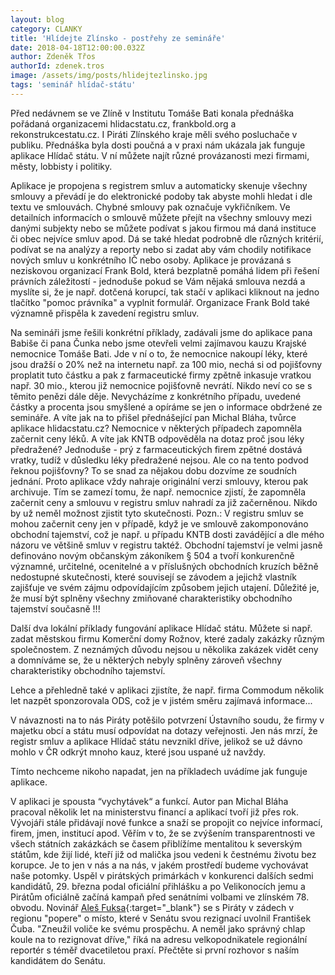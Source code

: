 ```yaml
---
layout: blog
category: CLANKY
title: 'Hlídejte Zlínsko - postřehy ze semináře'
date: 2018-04-18T12:00:00.032Z
author: Zdeněk Třos
authorId: zdenek.tros
image: /assets/img/posts/hlidejtezlinsko.jpg
tags: 'seminář hlídač-státu'
---
```

Před nedávnem se ve Zlíně v Institutu Tomáše Bati konala přednáška pořádaná organizacemi hlidacstatu.cz, frankbold.org a rekonstrukcestatu.cz. 
I Piráti Zlínského kraje měli svého posluchače v publiku.
Přednáška byla dosti poučná a v praxi nám ukázala jak funguje aplikace Hlídač státu. V ní můžete najít různé provázanosti mezi firmami, městy, lobbisty i politiky. 

Aplikace je propojena s registrem smluv a automaticky skenuje všechny smlouvy a převádí je do elektronické podoby tak abyste mohli hledat i dle textu ve smlouvách. Chybné smlouvy pak označuje vykřičníkem. 
Ve detailních informacích o smlouvě můžete přejít na všechny smlouvy mezi danými subjekty nebo se můžete podívat s jakou firmou má daná instituce či obec nejvíce smluv apod. Dá se také hledat podrobně dle různých kritérií, podívat se na analýzy a reporty nebo si zadat aby vám chodily notifikace nových smluv u konkrétního IČ nebo osoby.
Aplikace je provázaná s neziskovou organizací Frank Bold, která bezplatně pomáhá lidem při řešení právních záležitostí - jednoduše pokud se Vám nějaká smlouva nezdá a myslíte si, že je např. dotčená korupcí, tak stačí v aplikaci kliknout na jedno tlačítko "pomoc právníka" a vyplnit formulář. Organizace Frank Bold také významně přispěla k zavedení registru smluv.

Na semináři jsme řešili konkrétní příklady, zadávali jsme do aplikace pana Babiše či pana Čunka nebo jsme otevřeli velmi zajímavou kauzu Krajské nemocnice Tomáše Bati.
Jde v ní o to, že nemocnice nakoupí léky, které jsou dražší o 20% než na internetu např. za 100 mio, nechá si od pojišťovny proplatit tuto částku a pak z farmaceutické firmy zpětně inkasuje vratkou např. 30 mio., kterou již nemocnice pojišťovně nevrátí. Nikdo neví co se s těmito penězi dále děje.  Nevycházíme z konkrétního případu, uvedené částky a procenta jsou smyšlené a opíráme se jen o informace obdržené ze semináře. 
A víte jak na to přišel přednášející pan Michal Bláha, tvůrce aplikace hlidacstatu.cz?
Nemocnice v některých případech zapomněla začernit ceny léků. A víte jak KNTB odpověděla na dotaz proč jsou léky předražené? Jednoduše - prý z farmaceutických firem zpětné dostává vratky, tudíž v důsledku léky předražené nejsou. Ale co na tento podvod řeknou pojišťovny? 
To se snad za nějakou dobu dozvíme ze soudních jednání. 
Proto aplikace vždy nahraje originální verzi smlouvy, kterou pak archivuje. Tím se zamezí tomu, že např. nemocnice zjistí, že zapomněla začernit ceny a smlouvu v registru smluv nahradí za již začerněnou. Nikdo by už neměl možnost zjistit tyto skutečnosti. 
Pozn.: V registru smluv se mohou začernit ceny jen v případě, když je ve smlouvě zakomponováno obchodní tajemství, což je např. u případu KNTB dosti zavádějící a dle mého názoru ve většině smluv v registru taktéž. 
Obchodní tajemství je velmi jasně definováno novým občanským zákoníkem § 504 a tvoří konkurenčně významné, určitelné, ocenitelné a v příslušných obchodních kruzích běžně nedostupné skutečnosti, které souvisejí se závodem a jejichž vlastník zajišťuje ve svém zájmu odpovídajícím způsobem jejich utajení. Důležité je, že musí být splněny všechny zmiňované charakteristiky obchodního tajemství současně !!!

Další dva lokální příklady fungování aplikace Hlídač státu.
Můžete si např. zadat městskou firmu Komerční domy Rožnov, které zadaly zakázky různým společnostem. Z neznámých důvodu nejsou u několika zakázek vidět ceny a domníváme se, že u některých nebyly splněny zároveň všechny charakteristiky obchodního tajemství. 

Lehce a přehledně také v aplikaci zjistíte, že např. firma Commodum několik let nazpět sponzorovala ODS, což je v jistém směru zajímavá informace...

V návaznosti na to nás Piráty potěšilo potvrzení Ústavního soudu, že firmy v majetku obcí a státu musí odpovídat na dotazy veřejnosti.
Jen nás  mrzí, že registr smluv a aplikace Hlídač státu nevznikl dříve, jelikož se už dávno mohlo v ČR odkrýt mnoho kauz, které jsou uspané už navždy. 

Tímto nechceme nikoho napadat, jen na příkladech uvádíme jak funguje aplikace.

V aplikaci je spousta “vychytávek“ a funkcí. Autor pan Michal Bláha pracoval několik let na ministerstvu financí a aplikací tvoří již přes rok. Vývojáři stále přidávají nové funkce a snaží se propojit co nejvíce informací, firem, jmen, institucí apod. 
Věřím v to, že se zvýšením transparentnosti ve všech státních zakázkách se časem přiblížíme mentalitou k severským státům, kde žijí lidé, kteří již od malička jsou vedeni k čestnému životu bez korupce. Je to jen v nás a na nás, v jakém prostředí budeme vychovávat naše potomky. Uspěl v pirátských primárkách v konkurenci dalších sedmi kandidátů, 29. března podal oficiální přihlášku a po Velikonocích jemu a Pirátům oficiálně začíná kampaň před senátními volbami ve zlínském 78. obvodu. Novinář [Aleš Fuksa](https://zlinsky.pirati.cz/lide/ales-fuksa/){:target="_blank"} se s Piráty v zádech v regionu "popere" o místo, které v Senátu svou rezignací uvolnil František Čuba. "Zneužil voliče ke svému prospěchu. A neměl jako správný chlap koule na to rezignovat dříve," říká na adresu velkopodnikatele regionální reportér s téměř dvacetiletou praxí. Přečtěte si první rozhovor s naším kandidátem do Senátu.
